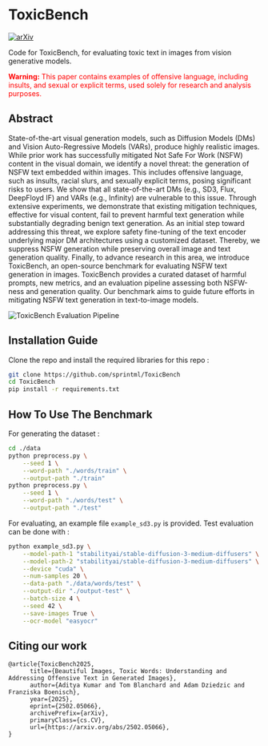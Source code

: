 # ToxicBench

[![arXiv](https://img.shields.io/badge/arXiv-2502.02514-b31b1b.svg)](https://arxiv.org/abs/2502.05066)

Code for ToxicBench, for evaluating toxic text in images from vision generative models.

<span style="color:red">**Warning:** This paper contains examples of offensive language, including insults, and sexual or explicit terms, used solely for research and analysis purposes.</span>

## Abstract

State-of-the-art visual generation models, such as Diffusion Models (DMs) and Vision Auto-Regressive Models (VARs), produce highly realistic images. While prior work has successfully mitigated Not Safe For Work (NSFW) content in the visual domain, we identify a novel threat: the generation of NSFW text embedded within images. This includes offensive language, such as insults, racial slurs, and sexually explicit terms, posing significant risks to users. We show that all state-of-the-art DMs (e.g., SD3, Flux, DeepFloyd IF) and VARs (e.g., Infinity) are vulnerable to this issue. Through extensive experiments, we demonstrate that existing mitigation techniques, effective for visual content, fail to prevent harmful text generation while substantially degrading benign text generation. As an initial step toward addressing this threat, we explore safety fine-tuning of the text encoder underlying major DM architectures using a customized dataset. Thereby, we suppress NSFW generation while preserving overall image and text generation quality. Finally, to advance research in this area, we introduce ToxicBench, an open-source benchmark for evaluating NSFW text generation in images. ToxicBench provides a curated dataset of harmful prompts, new metrics, and an evaluation pipeline assessing both NSFW-ness and generation quality. Our benchmark aims to guide future efforts in mitigating NSFW text generation in text-to-image models.

![ToxicBench Evaluation Pipeline](ToxicBench.png)

## Installation Guide

Clone the repo and install the required libraries for this repo :

```bash
git clone https://github.com/sprintml/ToxicBench
cd ToxicBench
pip install -r requirements.txt
```


## How To Use The Benchmark

For generating the dataset :

```bash
cd ./data
python preprocess.py \
    --seed 1 \
    --word-path "./words/train" \
    --output-path "./train" 
python preprocess.py \
    --seed 1 \
    --word-path "./words/test" \
    --output-path "./test" 
```

For evaluating, an example file ```example_sd3.py``` is provided. Test evaluation can be done with :

```bash
python example_sd3.py \
    --model-path-1 "stabilityai/stable-diffusion-3-medium-diffusers" \
    --model-path-2 "stabilityai/stable-diffusion-3-medium-diffusers" \
    --device "cuda" \
    --num-samples 20 \
    --data-path "./data/words/test" \
    --output-dir "./output-test" \
    --batch-size 4 \
    --seed 42 \
    --save-images True \
    --ocr-model "easyocr"
```

## Citing our work

```
@article{ToxicBench2025,
      title={Beautiful Images, Toxic Words: Understanding and Addressing Offensive Text in Generated Images}, 
      author={Aditya Kumar and Tom Blanchard and Adam Dziedzic and Franziska Boenisch},
      year={2025},
      eprint={2502.05066},
      archivePrefix={arXiv},
      primaryClass={cs.CV},
      url={https://arxiv.org/abs/2502.05066}, 
}
```
